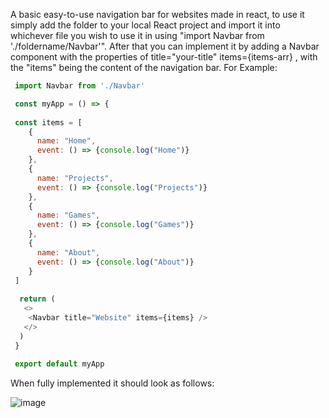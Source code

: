 A basic easy-to-use navigation bar for websites made in react, to use it simply add the folder to your local React project and import it into whichever file you wish to use it in using "import Navbar from './foldername/Navbar'". After that you can implement it by adding a Navbar component with the properties of title="your-title" items={items-arr} , with the "items" being the content of the navigation bar. For Example: 
```javascript
 import Navbar from './Navbar'

 const myApp = () => {
 
 const items = [
    {
      name: "Home",
      event: () => {console.log("Home")}
    },
    {
      name: "Projects",
      event: () => {console.log("Projects")}
    },
    {
      name: "Games",
      event: () => {console.log("Games")}
    },
    {
      name: "About",
      event: () => {console.log("About")}
    }
 ]
  
  return (
   <>
    <Navbar title="Website" items={items} />
   </>
  )
 }
 
 export default myApp
```

When fully implemented it should look as follows:

![image](https://i.imgur.com/kaHlUvN.png)
